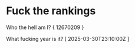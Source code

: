 # Fuck the rankings

Who the hell am I?
{ 12670209 }

What fucking year is it?
[ 2025-03-30T23:10:00Z ]
